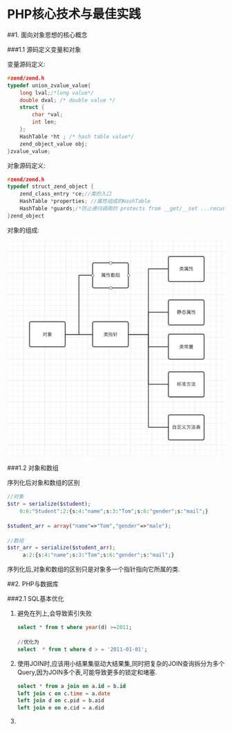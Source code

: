 # PHP核心技术与最佳实践

##1. 面向对象思想的核心概念

###1.1 源码定义变量和对象

变量源码定义:

```c
#zend/zend.h
typedef union_zvalue_value{
    long lval;/*long value*/
    double dval; /* double value */
    struct {
        char *val;
        int len;
    };
    HashTable *ht ; /* hash table value*/
    zend_object_value obj;
}zvalue_value;
```

对象源码定义:

```c
#zend/zend.h
typedef struct_zend_object {
    zend_class_entry *ce;//类的入口
    HashTable *properties; //属性组成的HashTable
    HashTable *guards;/*防止递归调用的 protects from __get/__set ...recursion */
}zend_object
```

对象的组成:

![对象的组成](QQ20160129-1.png)

###1.2 对象和数组

序列化后对象和数组的区别

```php
//对象
$str = serialize($student);
    0:6:"Student":2:{s:4:"name";s:3:"Tom";s:6:"gender";s:"mail";}

$student_arr = array("name"=>"Tom","gender"=>"male");

//数组
$str_arr = serialize($student_arr);
     a:2:{s:4:"name";s:3:"Tom";s:6:"gender";s:"mail";}
```

序列化后,对象和数组的区别只是对象多一个指针指向它所属的类.

##2. PHP与数据库

###2.1 SQL基本优化

1. 避免在列上,会导致索引失败

    ```sql
    select * from t where year(d) >=2011;
    
    //优化为
    select  * from t where d > = '2011-01-01';
    ```
2. 使用JOIN时,应该用小结果集驱动大结果集,同时把复杂的JOIN查询拆分为多个Query,因为JOIN多个表,可能导致更多的锁定和堵塞.
    
    ```sql
    select * from a join on a.id = b.id
    left join c on c.time = a.date
    left join d on c.pid = b.aid
    left join e on e.cid = a.did
    ```
3. 